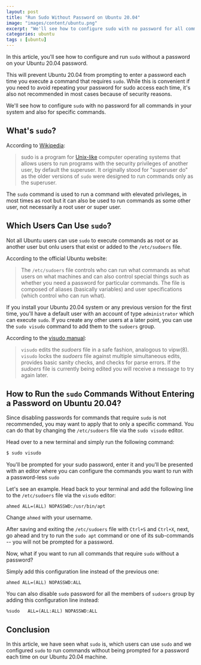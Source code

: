 ```yaml
---
layout: post
title: "Run Sudo Without Password on Ubuntu 20.04"
image: "images/content/ubuntu.png"
excerpt: "We'll see how to configure sudo with no password for all commands in your system and also for specific commands" 
categories: ubuntu
tags : [ubuntu]
--- 
```


In this article, you'll see how to configure and run `sudo` without a password on your Ubuntu 20.04 password.

This will prevent Ubuntu 20.04 from prompting to enter a password each time you execute a command that requires `sudo`. While this is convenient if you need to avoid repeating your password for sudo access each time, it's also not recommended in most cases because of security reasons.

We'll see how to configure `sudo` with no password for all commands in your system and also for specific commands.

## What's `sudo`?

According to [Wikipedia](https://en.wikipedia.org/wiki/Sudo):

>sudo is a program for [Unix-like](https://en.wikipedia.org/wiki/Unix-like "Unix-like") computer operating systems that allows users to run programs with the security privileges of another user, by default the superuser. It originally stood for "superuser do" as the older versions of `sudo` were designed to run commands only as the superuser.

The `sudo` command is used to run a command with elevated privileges, in most times as root but it can also be used to run commands as some other user, not necessarily a root user or super user.

## Which Users Can Use `sudo`?

Not all Ubuntu users can use `sudo` to execute commands as root or as another user but onlu users that 
exist or added to the `/etc/sudoers` file. 

According to the official Ubuntu website:

>The `/etc/sudoers` file controls who can run what commands as what users on what machines and can also control special things such as whether you need a password for particular commands. The file is composed of aliases (basically variables) and user specifications (which control who can run what).

If you install your Ubuntu 20.04 system or any previous version for the first time, you'll have a default user with an account of type `administrator` which can execute `sudo`. If you create any other users at a later point, you can use the  `sudo visudo` command to add them to the `sudoers` group.

According to the [visudo manual](https://www.sudo.ws/man/1.8.13/visudo.man.html):

> `visudo` edits the _sudoers_ file in a safe fashion, analogous to vipw(8). `visudo` locks the _sudoers_ file against multiple simultaneous edits, provides basic sanity checks, and checks for parse errors. If the _sudoers_ file is currently being edited you will receive a message to try again later.

## How to Run the `sudo` Commands Without Entering a Password on Ubuntu 20.04?

Since disabling passwords for commands that require `sudo` is not recommended, you may want to apply that to only a specific command. You can do that by changing the `/etc/sudoers` file via the `sudo visudo` editor.

Head over to a new terminal and simply run the following command:

```bash
$ sudo visudo
```

You'll be prompted for your sudo password, enter it and you'll be presented with an editor where you can configure the commands you want to run with a password-less `sudo` 

Let's see an example. Head back to your terminal and add the following line to the `/etc/sudoers` file via the `visudo` editor:

```
ahmed ALL=(ALL) NOPASSWD:/usr/bin/apt 
```

Change `ahmed` with your username.

After saving and exiting the `/etc/sudoers` file with `Ctrl+S` and `Ctrl+X`, next, go ahead and try to run the `sudo apt` command or one of its sub-commands -- you will not be prompted for a password.

Now, what if you want to run all commands that require `sudo` without a password?

Simply add this configuration line instead of the previous one:

```
ahmed ALL=(ALL) NOPASSWD:ALL
```

You can also disable `sudo` password for all the members of `sudoers` group by adding this configuration line instead:

```
%sudo   ALL=(ALL:ALL) NOPASSWD:ALL
```

## Conclusion

In this article, we have seen what `sudo` is, which users can use `sudo` and we configured `sudo` to run commands without being prompted for a password each time on our Ubuntu 20.04 machine.

    


